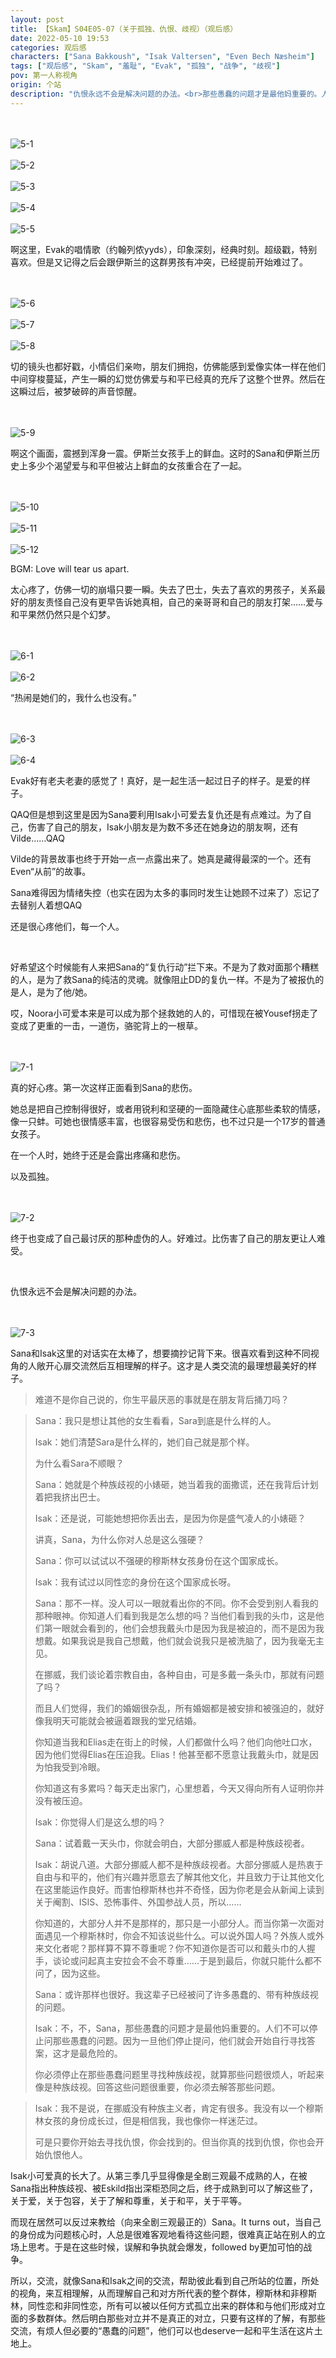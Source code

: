 ```yaml
---
layout: post
title: 【Skam】S04E05-07（关于孤独、仇恨、歧视）（观后感）
date: 2022-05-10 19:53
categories: 观后感
characters: ["Sana Bakkoush", "Isak Valtersen", "Even Bech Næsheim"]
tags: ["观后感", "Skam", "羞耻", "Evak", "孤独", "战争", "歧视"]
pov: 第一人称视角
origin: 个站
description: "仇恨永远不会是解决问题的办法。<br>那些愚蠢的问题才是最他妈重要的。人们不可以停止问那些愚蠢的问题。因为一旦他们停止提问，他们就会开始自行寻找答案，这才是最危险的。<br>你必须停止在那些愚蠢问题里寻找种族歧视，就算那些问题很烦人，听起来像是种族歧视。回答这些问题很重要，你必须去解答那些问题。"
---
```


<br><br>
![5-1](/assets/images/Skam/Skam4/Skam4-5-1.png)
<br><br>
![5-2](/assets/images/Skam/Skam4/Skam4-5-2.png)
<br><br>
![5-3](/assets/images/Skam/Skam4/Skam4-5-3.png)
<br><br>
![5-4](/assets/images/Skam/Skam4/Skam4-5-4.png)
<br><br>
![5-5](/assets/images/Skam/Skam4/Skam4-5-5.png)
<br>

啊这里，Evak的唱情歌（约翰列侬yyds），印象深刻，经典时刻。超级戳，特别喜欢。但是又记得之后会跟伊斯兰的这群男孩有冲突，已经提前开始难过了。

<br><br>
![5-6](/assets/images/Skam/Skam4/Skam4-5-6.png)
<br><br>
![5-7](/assets/images/Skam/Skam4/Skam4-5-7.png)
<br><br>
![5-8](/assets/images/Skam/Skam4/Skam4-5-8.png)
<br>

切的镜头也都好戳，小情侣们亲吻，朋友们拥抱，仿佛能感到爱像实体一样在他们中间穿梭蔓延，产生一瞬的幻觉仿佛爱与和平已经真的充斥了这整个世界。然后在这瞬过后，被梦破碎的声音惊醒。

<br><br>
![5-9](/assets/images/Skam/Skam4/Skam4-5-9.png)
<br>

啊这个画面，震撼到浑身一震。伊斯兰女孩手上的鲜血。这时的Sana和伊斯兰历史上多少个渴望爱与和平但被沾上鲜血的女孩重合在了一起。

<br><br>
![5-10](/assets/images/Skam/Skam4/Skam4-5-10.png)
<br><br>
![5-11](/assets/images/Skam/Skam4/Skam4-5-11.png)
<br><br>
![5-12](/assets/images/Skam/Skam4/Skam4-5-12.png)
<br>

BGM: Love will tear us apart.

太心疼了，仿佛一切的崩塌只要一瞬。失去了巴士，失去了喜欢的男孩子，关系最好的朋友责怪自己没有更早告诉她真相，自己的亲哥哥和自己的朋友打架……爱与和平果然仍然只是个幻梦。

<br><br>
![6-1](/assets/images/Skam/Skam4/Skam4-6-1.png)
<br><br>
![6-2](/assets/images/Skam/Skam4/Skam4-6-2.png)
<br>

“热闹是她们的，我什么也没有。”

<br><br>
![6-3](/assets/images/Skam/Skam4/Skam4-6-3.png)
<br><br>
![6-4](/assets/images/Skam/Skam4/Skam4-6-4.png)
<br>

Evak好有老夫老妻的感觉了！真好，是一起生活一起过日子的样子。是爱的样子。

QAQ但是想到这里是因为Sana要利用Isak小可爱去复仇还是有点难过。为了自己，伤害了自己的朋友，Isak小朋友是为数不多还在她身边的朋友啊，还有Vilde……QAQ

Vilde的背景故事也终于开始一点一点露出来了。她真是藏得最深的一个。还有Even“从前”的故事。

Sana难得因为情绪失控（也实在因为太多的事同时发生让她顾不过来了）忘记了去替别人着想QAQ

还是很心疼他们，每一个人。

<br>

好希望这个时候能有人来把Sana的“复仇行动”拦下来。不是为了救对面那个糟糕的人，是为了救Sana的纯洁的灵魂。就像阻止DD的复仇一样。不是为了被报仇的是人，是为了他/她。

哎，Noora小可爱本来是可以成为那个拯救她的人的，可惜现在被Yousef拐走了变成了更重的一击，一道伤，骆驼背上的一根草。

<br><br>
![7-1](/assets/images/Skam/Skam4/Skam4-7-1.png)
<br>

真的好心疼。第一次这样正面看到Sana的悲伤。

她总是把自己控制得很好，或者用锐利和坚硬的一面隐藏住心底那些柔软的情感，像一只蚌。可她也很情感丰富，也很容易受伤和悲伤，也不过只是一个17岁的普通女孩子。

在一个人时，她终于还是会露出疼痛和悲伤。

以及孤独。

<br><br>
![7-2](/assets/images/Skam/Skam4/Skam4-7-2.png)
<br>

终于也变成了自己最讨厌的那种虚伪的人。好难过。比伤害了自己的朋友更让人难受。

<br>

仇恨永远不会是解决问题的办法。

<br><br>
![7-3](/assets/images/Skam/Skam4/Skam4-7-3.png)
<br>

Sana和Isak这里的对话实在太棒了，想要摘抄记背下来。很喜欢看到这种不同视角的人敞开心扉交流然后互相理解的样子。这才是人类交流的最理想最美好的样子。

> 难道不是你自己说的，你生平最厌恶的事就是在朋友背后捅刀吗？

> Sana：我只是想让其他的女生看看，Sara到底是什么样的人。
>
> Isak：她们清楚Sara是什么样的，她们自己就是那个样。
>
> 为什么看Sara不顺眼？
>
> Sana：她就是个种族歧视的小婊砸，她当着我的面撒谎，还在我背后计划着把我挤出巴士。
>
> Isak：还是说，可能她想把你丢出去，是因为你是盛气凌人的小婊砸？
>
> 讲真，Sana，为什么你对人总是这么强硬？
>
> Sana：你可以试试以不强硬的穆斯林女孩身份在这个国家成长。
>
> Isak：我有试过以同性恋的身份在这个国家成长呀。
>
> Sana：那不一样。没人可以一眼就看出你的不同。你不会受到别人看我的那种眼神。你知道人们看到我是怎么想的吗？当他们看到我的头巾，这是他们第一眼就会看到的，他们会想我戴头巾是因为我是被迫的，而不是因为我想戴。如果我说是我自己想戴，他们就会说我只是被洗脑了，因为我毫无主见。
>
> 在挪威，我们谈论着宗教自由，各种自由，可是多戴一条头巾，那就有问题了吗？
>
> 而且人们觉得，我们的婚姻很杂乱，所有婚姻都是被安排和被强迫的，就好像我明天可能就会被逼着跟我的堂兄结婚。
>
> 你知道当我和Elias走在街上的时候，人们都做什么吗？他们向他吐口水，因为他们觉得Elias在压迫我。Elias！他甚至都不愿意让我戴头巾，就是因为怕我受到冷眼。
>
> 你知道这有多累吗？每天走出家门，心里想着，今天又得向所有人证明你并没有被压迫。
>
> Isak：你觉得人们是这么想的吗？
>
> Sana：试着戴一天头巾，你就会明白，大部分挪威人都是种族歧视者。
>
> Isak：胡说八道。大部分挪威人都不是种族歧视者。大部分挪威人是热衷于自由与和平的，他们有兴趣并愿意去了解其他文化，并且致力于让其他文化在这里能运作良好。而害怕穆斯林也并不奇怪，因为你老是会从新闻上读到关于阉割、ISIS、恐怖事件、外国参战人员，所以……
>
> 你知道的，大部分人并不是那样的，那只是一小部分人。而当你第一次面对面遇见一个穆斯林时，你会不知该说些什么。可以说外国人吗？外族人或外来文化者呢？那样算不算不尊重呢？你不知道你是否可以和戴头巾的人握手，谈论或问起真主安拉会不会不尊重……于是到最后，你就只能什么都不问了，因为这些。
>
> Sana：或许那样也很好。我这辈子已经被问了许多愚蠢的、带有种族歧视的问题。
>
> Isak：不，不，Sana，那些愚蠢的问题才是最他妈重要的。人们不可以停止问那些愚蠢的问题。因为一旦他们停止提问，他们就会开始自行寻找答案，这才是最危险的。
>
> 你必须停止在那些愚蠢问题里寻找种族歧视，就算那些问题很烦人，听起来像是种族歧视。回答这些问题很重要，你必须去解答那些问题。

> Isak：我不是说，在挪威没有种族主义者，肯定有很多。我没有以一个穆斯林女孩的身份成长过，但是相信我，我也像你一样迷茫过。
>
> 可是只要你开始去寻找仇恨，你会找到的。但当你真的找到仇恨，你也会开始仇恨他人。

Isak小可爱真的长大了。从第三季几乎显得像是全剧三观最不成熟的人，在被Sana指出种族歧视、被Eskild指出深柜恐同之后，终于成熟到可以了解这些了，关于爱，关于包容，关于了解和尊重，关于和平，关于平等。

而现在居然可以反过来教给（向来全剧三观最正的）Sana。It turns out，当自己的身份成为问题核心时，人总是很难客观地看待这些问题，很难真正站在别人的立场上思考。于是在这些时候，误解和争执就会爆发，followed by更加可怕的战争。

所以，交流，就像Sana和Isak之间的交流，帮助彼此看到自己所站的位置，所处的视角，来互相理解，从而理解自己和对方所代表的整个群体，穆斯林和非穆斯林，同性恋和非同性恋，所有可以被以任何方式孤立出来的群体和与他们形成对立面的多数群体。然后明白那些对立并不是真正的对立，只要有这样的了解，有那些交流，有烦人但必要的“愚蠢的问题”，他们可以也deserve一起和平生活在这片土地上。
